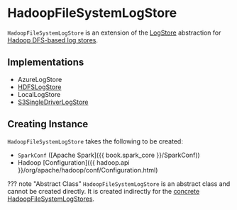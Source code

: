 # HadoopFileSystemLogStore

`HadoopFileSystemLogStore` is an extension of the [LogStore](LogStore.md) abstraction for [Hadoop DFS-based log stores](#implementations).

## Implementations

* AzureLogStore
* [HDFSLogStore](HDFSLogStore.md)
* LocalLogStore
* [S3SingleDriverLogStore](S3SingleDriverLogStore.md)

## Creating Instance

`HadoopFileSystemLogStore` takes the following to be created:

* <span id="sparkConf"> `SparkConf` ([Apache Spark]({{ book.spark_core }}/SparkConf))
* <span id="hadoopConf"> Hadoop [Configuration]({{ hadoop.api }}/org/apache/hadoop/conf/Configuration.html)

??? note "Abstract Class"
    `HadoopFileSystemLogStore` is an abstract class and cannot be created directly. It is created indirectly for the [concrete HadoopFileSystemLogStores](#implementations).
